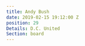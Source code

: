 ```yaml
---
title: Andy Bush
date: 2019-02-15 19:12:00 Z
position: 29
Details: D.C. United
Section: board
---
```



